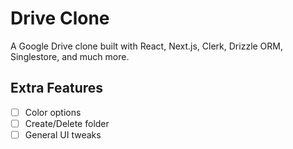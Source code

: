 # Drive Clone

A Google Drive clone built with React, Next.js, Clerk, Drizzle ORM, Singlestore, and much more.

## Extra Features

- [ ] Color options
- [ ] Create/Delete folder
- [ ] General UI tweaks

